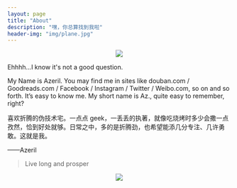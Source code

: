 ```yaml
---
layout: page
title: "About"
description: "嘿，你总算找到我啦"
header-img: "img/plane.jpg"
---
```


<center>
    <p><img src="http://upload.jianshu.io/users/upload_avatars/2781235/52637b2553b5.PNG?imageMogr/thumbnail/90x90/quality/100" align="center" border-radius=50%;></p>
</center>

Ehhhh...I know it's not a good question.

My Name is Azeril. You may find me in sites like douban.com / Goodreads.com / Facebook / Instagram / Twitter / Weibo.com, so on and so forth. It’s easy to know me. My short name is Az., quite easy to remember, right?

喜欢折腾的伪技术宅。一点点 geek，一丢丢的执著，就像吃烧烤时多少会撒一点孜然，恰到好处就够。日常之中，多的是折腾劲，也希望能添几分专注、几许勇敢。这就是我。

——Azeril


> Live long and prosper

<center>
    <p><img src="http://dreamofbook.qiniudn.com/hacker.png" align="center"></p>
</center>
